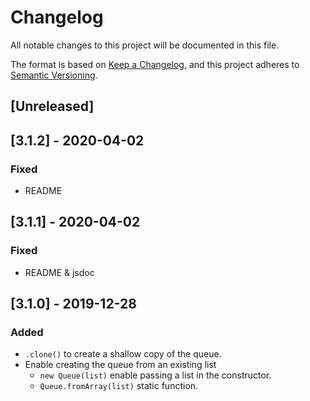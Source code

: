 # Changelog
All notable changes to this project will be documented in this file.

The format is based on [Keep a Changelog](https://keepachangelog.com/en/1.0.0/),
and this project adheres to [Semantic Versioning](https://semver.org/spec/v2.0.0.html).

## [Unreleased]

## [3.1.2] - 2020-04-02
### Fixed
- README

## [3.1.1] - 2020-04-02
### Fixed
- README & jsdoc

## [3.1.0] - 2019-12-28
### Added
- `.clone()` to create a shallow copy of the queue.
- Enable creating the queue from an existing list
  - `new Queue(list)` enable passing a list in the constructor.
  - `Queue.fromArray(list)` static function.
